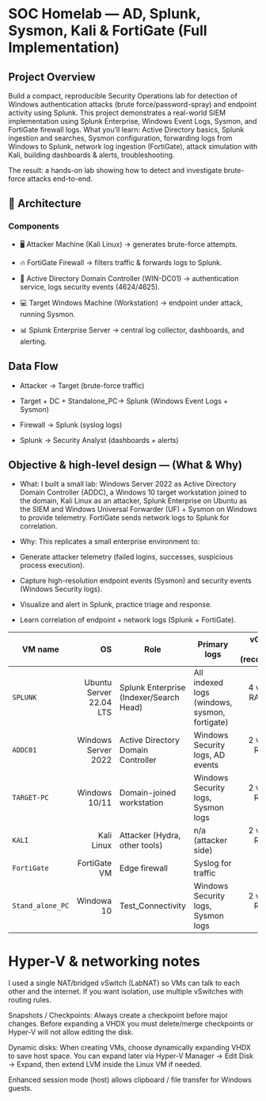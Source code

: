 # SOC Homelab — AD, Splunk, Sysmon, Kali & FortiGate (Full Implementation)
## Project Overview

Build a compact, reproducible Security Operations lab for detection of Windows authentication attacks (brute force/password-spray) and endpoint activity using Splunk.
This project demonstrates a real-world SIEM implementation using Splunk Enterprise, Windows Event Logs, Sysmon, and FortiGate firewall logs.
What you’ll learn: Active Directory basics, Splunk ingestion and searches, Sysmon configuration, forwarding logs from Windows to Splunk, network log ingestion (FortiGate), attack simulation with Kali, building dashboards & alerts, troubleshooting.


The result: a hands-on lab showing how to detect and investigate brute-force attacks end-to-end.

## 🚀 Architecture
### Components

- 🖥 Attacker Machine (Kali Linux) → generates brute-force attempts.

- 🔥 FortiGate Firewall → filters traffic & forwards logs to Splunk.

- 🏰 Active Directory Domain Controller (WIN-DC01) → authentication service, logs security events (4624/4625).

- 💻 Target Windows Machine (Workstation) → endpoint under attack, running Sysmon.

- 📊 Splunk Enterprise Server → central log collector, dashboards, and alerting.

## Data Flow

- Attacker → Target (brute-force traffic)

- Target + DC + Standalone_PC→ Splunk (Windows Event Logs + Sysmon)

- Firewall → Splunk (syslog logs)

- Splunk → Security Analyst (dashboards + alerts)

## Objective & high-level design — (What & Why)

- What: I built a small lab: Windows Server 2022 as Active Directory Domain Controller (ADDC), a Windows 10 target workstation joined to the domain, Kali Linux as an attacker, Splunk Enterprise on Ubuntu as the SIEM and Windows Universal Forwarder (UF) + Sysmon on Windows to provide telemetry. FortiGate sends network logs to Splunk for correlation.

- Why: This replicates a small enterprise environment to:

- Generate attacker telemetry (failed logins, successes, suspicious process execution).

- Capture high-resolution endpoint events (Sysmon) and security events (Windows Security logs).

- Visualize and alert in Splunk, practice triage and response.

- Learn correlation of endpoint + network logs (Splunk + FortiGate).

| VM name     |                       OS | Role                                    | Primary logs                                  |     vCPU / RAM / Disk (recommended) |
| ----------- | -----------------------: | --------------------------------------- | --------------------------------------------- | ----------------------------------: |
| `SPLUNK`    |  Ubuntu Server 22.04 LTS | Splunk Enterprise (Indexer/Search Head) | All indexed logs (windows, sysmon, fortigate) | 4 vCPU / 8 GB RAM / 80+ GB disk |
| `ADDC01`    |      Windows Server 2022 | Active Directory Domain Controller      | Windows Security logs, AD events              | 2 vCPU / 8 GB RAM / 70 GB disk |
| `TARGET-PC` |            Windows 10/11 | Domain-joined workstation               | Windows Security logs, Sysmon logs            | 2 vCPU / 4 GB RAM / 60 GB disk |
| `KALI`      |               Kali Linux | Attacker (Hydra, other tools)           | n/a (attacker side)                           | 2 vCPU / 2 GB RAM / 20 GB disk |
| `FortiGate` | FortiGate VM             | Edge firewall                           | Syslog for traffic                            | hardware-varying |
| `Stand_alone_PC` | Windowa 10          | Test_Connectivity                       | Windows Security logs, Sysmon logs            | 2 vCPU / 4 GB RAM / 60 GB disk|


# Hyper-V & networking notes

I used a single NAT/bridged vSwitch (LabNAT) so VMs can talk to each other and the internet. If you want isolation, use multiple vSwitches with routing rules.

Snapshots / Checkpoints: Always create a checkpoint before major changes. Before expanding a VHDX you must delete/merge checkpoints or Hyper-V will not allow editing the disk.

Dynamic disks: When creating VMs, choose dynamically expanding VHDX to save host space. You can expand later via Hyper-V Manager → Edit Disk → Expand, then extend LVM inside the Linux VM if needed.

Enhanced session mode (host) allows clipboard / file transfer for Windows guests.


